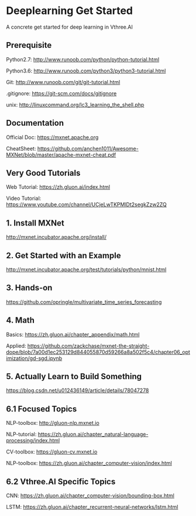 # Deeplearning Get Started
A concrete get started for deep learning in Vthree.AI

## Prerequisite
Python2.7: http://www.runoob.com/python/python-tutorial.html

Python3.6: http://www.runoob.com/python3/python3-tutorial.html

Git: http://www.runoob.com/git/git-tutorial.html

.gitignore: https://git-scm.com/docs/gitignore

unix: http://linuxcommand.org/lc3_learning_the_shell.php

## Documentation
Official Doc: https://mxnet.apache.org

CheatSheet: https://github.com/anchen1011/Awesome-MXNet/blob/master/apache-mxnet-cheat.pdf

## Very Good Tutorials
Web Tutorial: https://zh.gluon.ai/index.html

Video Tutorial: https://www.youtube.com/channel/UCjeLwTKPMlDt2segkZzw2ZQ

## 1. Install MXNet
http://mxnet.incubator.apache.org/install/

## 2. Get Started with an Example
http://mxnet.incubator.apache.org/test/tutorials/python/mnist.html

## 3. Hands-on
https://github.com/opringle/multivariate_time_series_forecasting

## 4. Math
Basics: https://zh.gluon.ai/chapter_appendix/math.html

Applied: https://github.com/zackchase/mxnet-the-straight-dope/blob/7a00d1ec253129d844055870d59266a8a502f5c4/chapter06_optimization/gd-sgd.ipynb

## 5. Actually Learn to Build Something
https://blog.csdn.net/u012436149/article/details/78047278

## 6.1 Focused Topics
NLP-toolbox: http://gluon-nlp.mxnet.io

NLP-tutorial: https://zh.gluon.ai/chapter_natural-language-processing/index.html

CV-toolbox: https://gluon-cv.mxnet.io

NLP-toolbox: https://zh.gluon.ai/chapter_computer-vision/index.html

## 6.2 Vthree.AI Specific Topics
CNN: https://zh.gluon.ai/chapter_computer-vision/bounding-box.html

LSTM: https://zh.gluon.ai/chapter_recurrent-neural-networks/lstm.html
